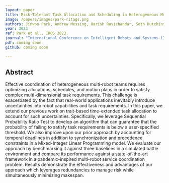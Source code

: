 ```yaml
---
layout: paper
title: Risk-Tolerant Task Allocation and Scheduling in Heterogeneous Multi-Robot Team
image: /papers/images/park-ritags.png
authors: Jinwoo Park, Andrew Messing, Harish Ravichandar, Seth Hutchinson
year: 2023
ref: Park et al., IROS 2023.
journal: "International Conference on Intelligent Robots and Systems (IROS)"
pdf: coming soon
github: coming soon

---
```


## Abstract

Effective coordination of heterogeneous multi-robot teams requires optimizing allocations, schedules, and motion plans in order to satisfy complex multi-dimensional task requirements. This challenge is exacerbated by the fact that real-world applications inevitably introduce uncertainties into robot capabilities and task requirements. In this paper, we extend our previous work on trait-based time-extended task allocation to account for such uncertainties. 
Specifically, we leverage Sequential Probability Ratio Test to develop an algorithm that can guarantee that the probability of failing to satisfy task requirements is below a user-specified threshold. We also improve upon our prior approach by accounting for temporal deadlines in addition to synchronization and precedence constraints in a Mixed-Integer Linear Programming model. We evaluate our approach by benchmarking it against three baselines in a simulated battle environment and compare its performance against a state-of-the-art framework in a pandemic-inspired multi-robot service coordination problem. Results demonstrate the effectiveness and advantages of our approach which leverages redundancies to manage risk while simultaneously minimizing makespan.